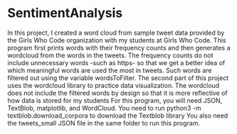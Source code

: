 # SentimentAnalysis

In this project, I created a word cloud from sample tweet data
provided by the Girls Who Code organization with my students at Girls Who Code.
This program first prints words with their frequency counts and then generates a wordcloud from the words in the tweets.
The frequency counts do not include unnecessary words -such as https- so that
we get a better idea of which meaningful words are used the most in tweets. Such words are filtered out using the variable wordsToFilter.
The second part of this project uses the wordcloud library to practice data visualization.
The wordcloud does not include the filtered words by design so that it is more reflective of how data is stored for my students
For this program, you will need JSON, TextBlob, matplotlib, and WordCloud.
You need to run python3 -m textblob.download_corpora to download the Textblob library
You also need the tweets_small JSON file in the same folder to run this program.
